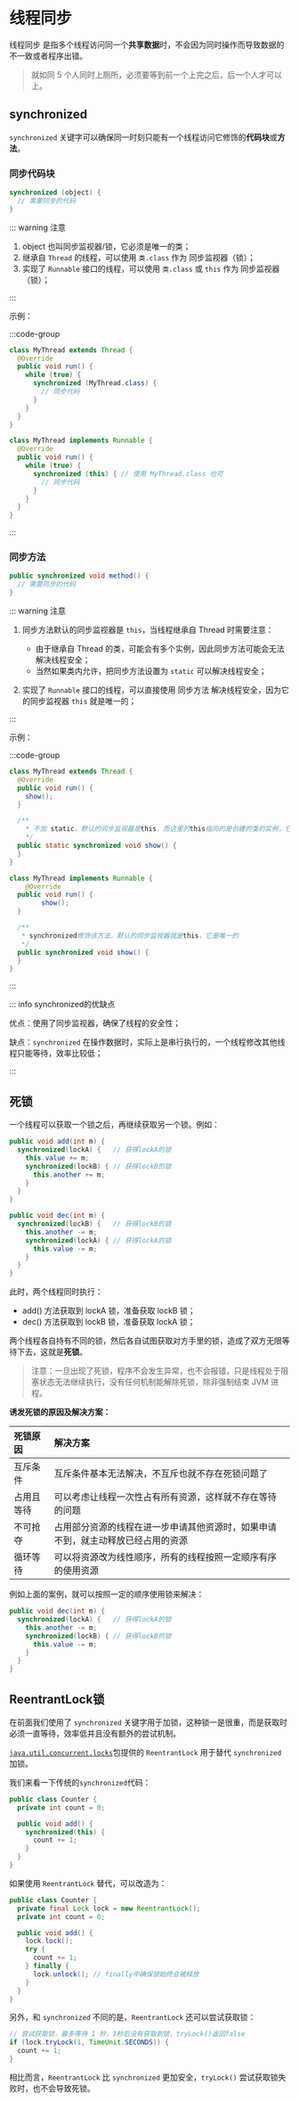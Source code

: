 # 线程同步

线程同步 是指多个线程访问同一个**共享数据**时，不会因为同时操作而导致数据的不一致或者程序出错。

> 就如同 5 个人同时上厕所，必须要等到前一个上完之后，后一个人才可以上。



## synchronized

`synchronized` 关键字可以确保同一时刻只能有一个线程访问它修饰的**代码块**或**方法**。



### 同步代码块

```java
synchronized (object) {
  // 需要同步的代码
}
```

::: warning 注意

1. object 也叫同步监视器/锁，它必须是唯一的类；
2. 继承自 `Thread` 的线程，可以使用 `类.class` 作为 同步监视器（锁）；
3. 实现了 `Runnable` 接口的线程，可以使用 `类.class` 或 `this` 作为 同步监视器（锁）；

:::

示例：

:::code-group

```java [继承Thread类] {5}
class MyThread extends Thread {
  @Override
  public void run() {
    while (true) {
      synchronized (MyThread.class) {
        // 同步代码
      }
    }
  }
}
```

```java [实现Runnable接口] {5}
class MyThread implements Runnable {
  @Override
  public void run() {
    while (true) {
      synchronized (this) { // 使用 MyThread.class 也可
        // 同步代码
      }
    }
  }
}
```

:::



### 同步方法

```java
public synchronized void method() {
  // 需要同步的代码
}
```

::: warning 注意

1. 同步方法默认的同步监视器是 `this`，当线程继承自 Thread 时需要注意：
   - 由于继承自 Thread 的类，可能会有多个实例，因此同步方法可能会无法解决线程安全；
   - 当然如果类内允许，把同步方法设置为 `static` 可以解决线程安全；

2. 实现了 `Runnable` 接口的线程，可以直接使用 同步方法 解决线程安全，因为它的同步监视器 `this` 就是唯一的；

:::

示例：

:::code-group

```java [继承Thread类] {10}
class MyThread extends Thread {
  @Override
  public void run() {
    show();
  }

  /**
	* 不加 static，默认的同步监视器是this，而这里的this指向的是创建的类的实例，它可能不唯一
	*/
  public static synchronized void show() {
  }
}
```

```java [实现Runnable接口] {10}
class MyThread implements Runnable {
	@Override
  public void run() {
		show();
  }

  /**
   * synchronized修饰该方法，默认的同步监视器就是this，它是唯一的
   */
  public synchronized void show() {
  }
}
```

:::

::: info synchronized的优缺点

优点：使用了同步监视器，确保了线程的安全性；

缺点：`synchronized` 在操作数据时，实际上是串行执行的，一个线程修改其他线程只能等待，效率比较低；

:::



## 死锁

一个线程可以获取一个锁之后，再继续获取另一个锁。例如：

```java
public void add(int m) {
  synchronized(lockA) {   // 获得lockA的锁
    this.value += m;
    synchronized(lockB) { // 获得lockB的锁
      this.another += m;
    }
  }
}

public void dec(int m) {
  synchronized(lockB) {   // 获得lockB的锁
    this.another -= m;
    synchronized(lockA) { // 获得lockA的锁
      this.value -= m;
    }
  }
}
```

此时，两个线程同时执行：

- add() 方法获取到 lockA 锁，准备获取 lockB 锁；
- dec() 方法获取到 lockB 锁，准备获取 lockA 锁；

两个线程各自持有不同的锁，然后各自试图获取对方手里的锁，造成了双方无限等待下去，这就是**死锁**。

>注意：一旦出现了死锁，程序不会发生异常，也不会报错，只是线程处于阻塞状态无法继续执行，没有任何机制能解除死锁，除非强制结束 JVM 进程。



**诱发死锁的原因及解决方案：**

| 死锁原因   | 解决方案                                                     |
| :--------- | :----------------------------------------------------------- |
| 互斥条件   | 互斥条件基本无法解决，不互斥也就不存在死锁问题了             |
| 占用且等待 | 可以考虑让线程一次性占有所有资源，这样就不存在等待的问题     |
| 不可抢夺   | 占用部分资源的线程在进一步申请其他资源时，如果申请不到，就主动释放已经占用的资源 |
| 循环等待   | 可以将资源改为线性顺序，所有的线程按照一定顺序有序的使用资源 |

例如上面的案例，就可以按照一定的顺序使用锁来解决：

```java
public void dec(int m) {
  synchronized(lockA) {   // 获得lockA的锁
    this.another -= m;
    synchronized(lockB) { // 获得lockB的锁
      this.value -= m;
    }
  }
}
```



## ReentrantLock锁

在前面我们使用了 `synchronized` 关键字用于加锁，这种锁一是很重，而是获取时必须一直等待，效率低并且没有额外的尝试机制。

[`java.util.concurrent.locks`](https://doc.qzxdp.cn/jdk/20/zh/api/java.base/java/util/concurrent/locks/Lock.html)包提供的 `ReentrantLock` 用于替代 `synchronized` 加锁。

我们来看一下传统的`synchronized`代码：

```java
public class Counter {
  private int count = 0;

  public void add() {
    synchronized(this) {
      count += 1;
    }
  }
}
```

如果使用 `ReentrantLock` 替代，可以改造为：

```java {9-11}
public class Counter {
  private final Lock lock = new ReentrantLock();
  private int count = 0;

  public void add() {
    lock.lock();
    try {
      count += 1;
    } finally {
      lock.unlock(); // finally中确保锁始终会被释放
    }
  }
}
```



另外，和 `synchronized` 不同的是，`ReentrantLock` 还可以尝试获取锁：

```java
// 尝试获取锁，最多等待 1 秒，1秒后没有获取到锁，tryLock()返回false
if (lock.tryLock(1, TimeUnit.SECONDS)) {
  count += 1;
}
```

相比而言，`ReentrantLock` 比 `synchronized` 更加安全，`tryLock()` 尝试获取锁失败时，也不会导致死锁。























































































































































